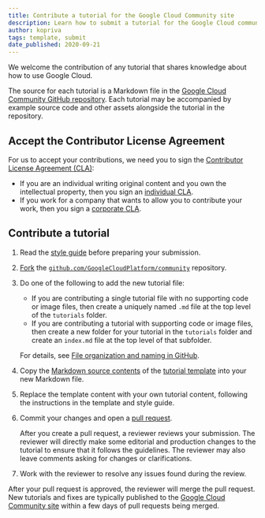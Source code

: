 ```yaml
---
title: Contribute a tutorial for the Google Cloud Community site
description: Learn how to submit a tutorial for the Google Cloud community site.
author: kopriva
tags: template, submit
date_published: 2020-09-21
---
```


We welcome the contribution of any tutorial that shares knowledge about how to use Google Cloud.

The source for each tutorial is a Markdown file in the [Google Cloud Community GitHub repository](https://github.com/GoogleCloudPlatform/community).
Each tutorial may be accompanied by example source code and other assets alongside the tutorial in the repository.

## Accept the Contributor License Agreement

For us to accept your contributions, we need you to sign the [Contributor License Agreement (CLA)](https://cla.developers.google.com/about):

  * If you are an individual writing original content and you own the intellectual property, then you sign an
    [individual CLA](https://developers.google.com/open-source/cla/individual).
  * If you work for a company that wants to allow you to contribute your work,
    then you sign a [corporate CLA](https://developers.google.com/open-source/cla/corporate).

## Contribute a tutorial

1.  Read the [style guide](https://cloud.google.com/community/tutorials/styleguide) before preparing your submission.

1.  [Fork](https://docs.github.com/en/free-pro-team@latest/github/getting-started-with-github/fork-a-repo) the
    [`github.com/GoogleCloudPlatform/community`](https://github.com/GoogleCloudPlatform/community) repository.

1.  Do one of the following to add the new tutorial file:
    
    * If you are contributing a single tutorial file with no supporting code or image files, then create a uniquely named `.md` file at the top level of the
      `tutorials` folder.
    * If you are contributing a tutorial with supporting code or image files, then create a new folder for your tutorial in the `tutorials` folder and create an
      `index.md` file at the top level of that subfolder.
      
    For details, see [File organization and naming in GitHub](https://cloud.google.com/community/tutorials/styleguide#file_organization_in_github).
    
1.  Copy the [Markdown source contents](https://raw.githubusercontent.com/GoogleCloudPlatform/community/master/tutorials/tutorial-template/index.md) of the
    [tutorial template](https://github.com/GoogleCloudPlatform/community/blob/master/tutorials/tutorial-template/index.md)
    into your new Markdown file.
    
1.  Replace the template content with your own tutorial content, following the instructions in the template and style guide.
        
1.  Commit your changes and open a [pull request](https://help.github.com/articles/using-pull-requests/).

    After you create a pull request, a reviewer reviews your submission. The reviewer will directly make some editorial and production changes to the tutorial
    to ensure that it follows the guidelines. The reviewer may also leave comments asking for changes or clarifications. 
    
1.  Work with the reviewer to resolve any issues found during the review.

After your pull request is approved, the reviewer will merge the pull request. New tutorials and fixes are typically published to the
[Google Cloud Community site](https://cloud.google.com/community/tutorials) within a few days of pull requests being merged.
